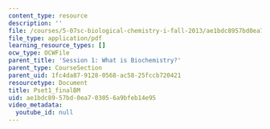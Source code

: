 ```yaml
---
content_type: resource
description: ''
file: /courses/5-07sc-biological-chemistry-i-fall-2013/ae1bdc8957bd0ea703056a9bfeb14e95_MIT5_07SCF13_Pset1.pdf
file_type: application/pdf
learning_resource_types: []
ocw_type: OCWFile
parent_title: 'Session 1: What is Biochemistry?'
parent_type: CourseSection
parent_uid: 1fc4da87-9128-0568-ac58-25fccb720421
resourcetype: Document
title: Pset1_finalBM
uid: ae1bdc89-57bd-0ea7-0305-6a9bfeb14e95
video_metadata:
  youtube_id: null
---
```

